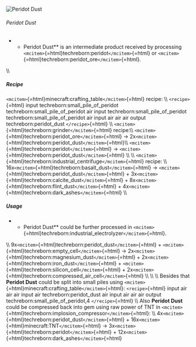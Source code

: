 ![Peridot Dust](/mods/techreborn/peridot_dust.png)

###### Peridot Dust

-   -   Peridot Dust** is an intermediate product received by
        processing `<mcitem>`{=html}techreborn:peridot`</mcitem>`{=html}
        or `<mcitem>`{=html}techreborn:peridot_ore`</mcitem>`{=html}.

\\\\

##### Recipe

`<mcitem>`{=html}minecraft:crafting_table`</mcitem>`{=html} recipe: \\\\
`<recipe>`{=html} input techreborn:small_pile_of_peridot
techreborn:small_pile_of_peridot air input
techreborn:small_pile_of_peridot techreborn:small_pile_of_peridot air
input air air air output techreborn:peridot_dust `</recipe>`{=html} \\\\
`<mcitem>`{=html}techreborn:grinder`</mcitem>`{=html} recipe:\\\\
`<mcitem>`{=html}techreborn:peridot_ore`</mcitem>`{=html} -\>
2x`<mcitem>`{=html}techreborn:peridot_dust`</mcitem>`{=html}\\\\
`<mcitem>`{=html}techreborn:peridot`</mcitem>`{=html} -\>
`<mcitem>`{=html}techreborn:peridot_dust`</mcitem>`{=html} \\\\ \\\\
`<mcitem>`{=html}techreborn:industrial_centrifuge`</mcitem>`{=html}
recipe: \\\\
16x`<mcitem>`{=html}techreborn:basalt_dust`</mcitem>`{=html} -\>
`<mcitem>`{=html}techreborn:peridot_dust`</mcitem>`{=html} +
3x`<mcitem>`{=html}techreborn:calcite_dust`</mcitem>`{=html} +
8x`<mcitem>`{=html}techreborn:flint_dust`</mcitem>`{=html} +
4x`<mcitem>`{=html}techreborn:dark_ashes`</mcitem>`{=html} \\\\

##### Usage

-   -   Peridot Dust** could be further processed in
        `<mcitem>`{=html}techreborn:industrial_electrolyzer`</mcitem>`{=html}.

\\\\ 9x`<mcitem>`{=html}techreborn:peridot_dust`</mcitem>`{=html} +
`<mcitem>`{=html}techreborn:empty_cell`</mcitem>`{=html} -\>
2x`<mcitem>`{=html}techreborn:magnesium_dust`</mcitem>`{=html} +
2x`<mcitem>`{=html}techreborn:iron_dust`</mcitem>`{=html} +
`<mcitem>`{=html}techreborn:silicon_cell`</mcitem>`{=html} +
2x`<mcitem>`{=html}techreborn:compressed_air_cell`</mcitem>`{=html} \\\\
\\\\ \\\\ Besides that **Peridot Dust** could be split into small
piles using `<mcitem>`{=html}minecraft:crafting_table`</mcitem>`{=html}:
`<recipe>`{=html} input air air air input air techreborn:peridot_dust
air input air air air output techreborn:small_pile_of_peridot,4
`</recipe>`{=html} \\\\ Also **Peridot Dust** could be compressed
back into gem using raw power of TNT in
`<mcitem>`{=html}techreborn:implosion_compressor`</mcitem>`{=html}: \\\\
4x`<mcitem>`{=html}techreborn:peridot_dust`</mcitem>`{=html} +
16x`<mcitem>`{=html}minecraft:TNT`</mcitem>`{=html} -\>
3x`<mcitem>`{=html}techreborn:peridot`</mcitem>`{=html} +
12x`<mcitem>`{=html}techreborn:dark_ashes`</mcitem>`{=html}
